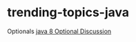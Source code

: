 # trending-topics-java

Optionals
[java 8 Optional Discussion](https://www.linkedin.com/pulse/java-8-obliged-do-optional-siegfried-steiner "Optionals")
